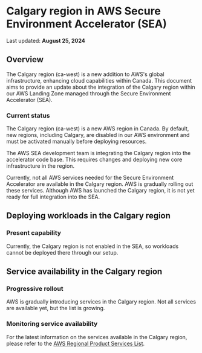 # Calgary region in AWS Secure Environment Accelerator (SEA)

Last updated: **August 25, 2024**

## Overview

The Calgary region (ca-west) is a new addition to AWS's global infrastructure, enhancing cloud capabilities within Canada. This document aims to provide an update about the integration of the Calgary region within our AWS Landing Zone managed through the Secure Environment Accelerator (SEA).

### Current status

The Calgary region (ca-west) is a new AWS region in Canada. By default, new regions, including Calgary, are disabled in our AWS environment and must be activated manually before deploying resources.

The AWS SEA development team is integrating the Calgary region into the accelerator code base. This requires changes and deploying new core infrastructure in the region.

Currently, not all AWS services needed for the Secure Environment Accelerator are available in the Calgary region. AWS is gradually rolling out these services. Although AWS has launched the Calgary region, it is not yet ready for full integration into the SEA.

## Deploying workloads in the Calgary region

### Present capability

Currently, the Calgary region is not enabled in the SEA, so workloads cannot be deployed there through our setup.

## Service availability in the Calgary region

### Progressive rollout

AWS is gradually introducing services in the Calgary region. Not all services are available yet, but the list is growing.

### Monitoring service availability

For the latest information on the services available in the Calgary region, please refer to the [AWS Regional Product Services List](https://aws.amazon.com/about-aws/global-infrastructure/regional-product-services/?ca-rg-secfour-aws-ca-serv-list).